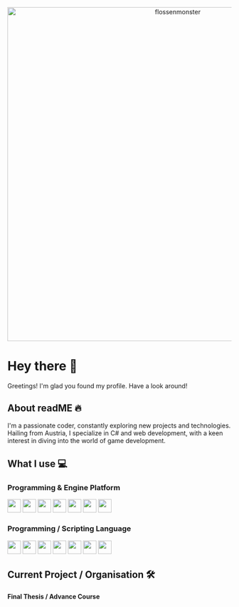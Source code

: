 <p align="center">
  <img alt="flossenmonster" src="https://i.imgur.com/A50djuy.png" width="750" />
</p>
<h1>
  Hey there 👋
</h1>
<p>
  Greetings! I'm glad you found my profile. Have a look around!
</p>

## About readME 🔥
I'm a passionate coder, constantly exploring new projects and technologies. Hailing from Austria, I specialize in C# and web development, with a keen interest in diving into the world of game development.

## What I use 💻
### Programming & Engine Platform
<img src="https://code.visualstudio.com/assets/images/code-stable.png" height=30px> <img src="https://static.wikia.nocookie.net/logopedia/images/e/ec/Microsoft_Visual_Studio_2022.svg/revision/latest?cb=20211027141551" height=30px> <img src="https://upload.wikimedia.org/wikipedia/commons/thumb/9/9c/IntelliJ_IDEA_Icon.svg/512px-IntelliJ_IDEA_Icon.svg.png" height=30px> <img src="https://icon.icepanel.io/Technology/svg/SQL-Developer.svg" height=30px> <img src="https://upload.wikimedia.org/wikipedia/de/thumb/1/1f/Logo_MySQL.svg/800px-Logo_MySQL.svg.png?20070907102438" height=30px> <img src="https://godotengine.org/assets/press/icon_color.png" height=30px> <img src="https://cdn.sanity.io/images/fuvbjjlp/production/aa5ce86e0add266e09ffa222609af4cc94befc7b-250x282.png" height=30px>
### Programming / Scripting Language
<img src="https://upload.wikimedia.org/wikipedia/commons/thumb/d/d2/C_Sharp_Logo_2023.svg/1024px-C_Sharp_Logo_2023.svg.png" height=30px> <img src="https://upload.wikimedia.org/wikipedia/commons/thumb/4/4c/Typescript_logo_2020.svg/512px-Typescript_logo_2020.svg.png?20221110153201" height=30px> <img src="https://upload.wikimedia.org/wikipedia/de/thumb/e/e1/Java-Logo.svg/100px-Java-Logo.svg.png" height=30px> <img src="https://upload.wikimedia.org/wikipedia/commons/thumb/3/38/HTML5_Badge.svg/1024px-HTML5_Badge.svg.png" height=30px> <img src="https://upload.wikimedia.org/wikipedia/commons/thumb/6/62/CSS3_logo.svg/1024px-CSS3_logo.svg.png" height=30px> <img src="https://upload.wikimedia.org/wikipedia/commons/thumb/c/c3/Python-logo-notext.svg/935px-Python-logo-notext.svg.png" height=30px> <img src="https://cdn-icons-png.flaticon.com/128/2772/2772128.png" height=30px>

## Current Project / Organisation 🛠️
#### Final Thesis / Advance Course
